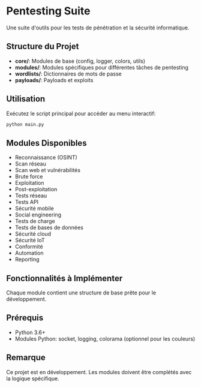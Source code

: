 # Pentesting Suite

Une suite d'outils pour les tests de pénétration et la sécurité informatique.

## Structure du Projet

- **core/**: Modules de base (config, logger, colors, utils)
- **modules/**: Modules spécifiques pour différentes tâches de pentesting
- **wordlists/**: Dictionnaires de mots de passe
- **payloads/**: Payloads et exploits

## Utilisation

Exécutez le script principal pour accéder au menu interactif:

```bash
python main.py
```

## Modules Disponibles

- Reconnaissance (OSINT)
- Scan réseau
- Scan web et vulnérabilités
- Brute force
- Exploitation
- Post-exploitation
- Tests réseau
- Tests API
- Sécurité mobile
- Social engineering
- Tests de charge
- Tests de bases de données
- Sécurité cloud
- Sécurité IoT
- Conformité
- Automation
- Reporting

## Fonctionnalités à Implémenter

Chaque module contient une structure de base prête pour le développement.

## Prérequis

- Python 3.6+
- Modules Python: socket, logging, colorama (optionnel pour les couleurs)

## Remarque

Ce projet est en développement. Les modules doivent être complétés avec la logique spécifique.